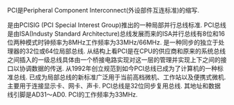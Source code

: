 PCI是Peripheral Component Interconnect(外设部件互连标准)的缩写. 

是由PCISIG (PCI Special Interest Group)推出的一种局部并行总线标准. PCI总线是由ISA(Industy Standard Architecture)总线发展而来的ISA并行总线有8位和16位两种模式时钟频率为8MHz工作频率为33MHz/66MHz. 是一种同步的独立于处理器的32位或64位局部总线. 从结构上看PCI是在CPU的供应商和原来的系统总线之间插入的一级总线具体由一个桥接电路实现对这一层的管理并实现上下之间的接口以协调数据的传送. 从1992年创立规范到如今PCI总线已成为了计算机的一种标准总线. 已成为局部总线的新标准广泛用于当前高档微机、工作站以及便携式微机. 主要用于连接显示卡、网卡、声卡. PCI总线是32位同步复用总线. 其地址和数据线引脚是AD31～AD0. PCI的工作频率为33MHz. 